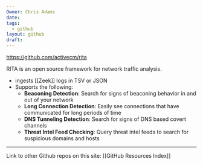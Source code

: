 ```yaml
---
Owner: Chris Adams
date: 
tags:
  - github
layout: github
draft:
---
```


https://github.com/activecm/rita

RITA is an open source framework for network traffic analysis.
* ingests [[Zeek]] logs in TSV or JSON
* Supports the following:
	* **Beaconing Detection**: Search for signs of beaconing behavior in and out of your network
	- **Long Connection Detection**: Easily see connections that have communicated for long periods of time
	- **DNS Tunneling Detection**: Search for signs of DNS based covert channels
	- **Threat Intel Feed Checking**: Query threat intel feeds to search for suspicious domains and hosts



---
Link to other Github repos on this site: [[GitHub Resources Index]]